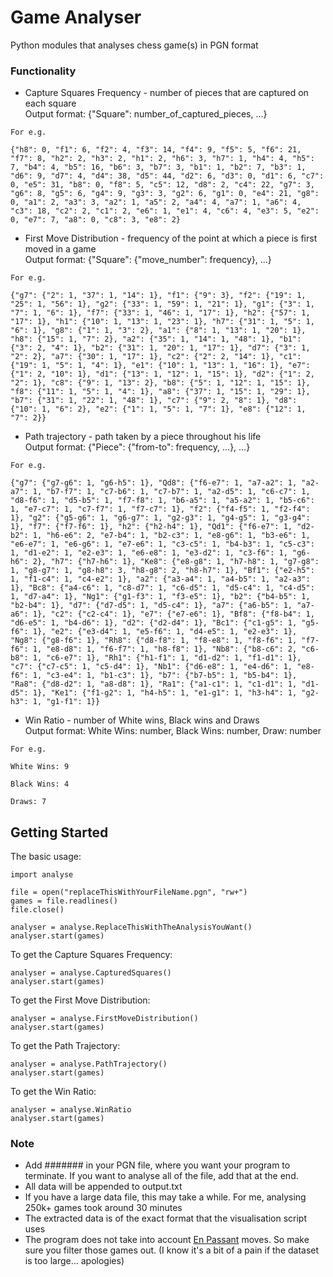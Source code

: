 # Game Analyser

Python modules that analyses chess game(s) in PGN format

### Functionality

* Capture Squares Frequency - number of pieces that are captured on each square<br />
Output format: {"Square": number_of_captured_pieces, ...}
```
For e.g.

{"h8": 0, "f1": 6, "f2": 4, "f3": 14, "f4": 9, "f5": 5, "f6": 21, "f7": 8, "h2": 2, "h3": 2, "h1": 2, "h6": 3, "h7": 1, "h4": 4, "h5": 7, "b4": 4, "b5": 16, "b6": 3, "b7": 3, "b1": 1, "b2": 7, "b3": 1, "d6": 9, "d7": 4, "d4": 38, "d5": 44, "d2": 6, "d3": 0, "d1": 6, "c7": 0, "e5": 31, "b8": 0, "f8": 5, "c5": 12, "d8": 2, "c4": 22, "g7": 3, "g6": 8, "g5": 6, "g4": 9, "g3": 3, "g2": 6, "g1": 0, "e4": 21, "g8": 0, "a1": 2, "a3": 3, "a2": 1, "a5": 2, "a4": 4, "a7": 1, "a6": 4, "c3": 18, "c2": 2, "c1": 2, "e6": 1, "e1": 4, "c6": 4, "e3": 5, "e2": 0, "e7": 7, "a8": 0, "c8": 3, "e8": 2}
```

* First Move Distribution - frequency of the point at which a piece is first moved in a game<br />
Output format: {"Square": {"move_number": frequency}, ...}
```
For e.g.

{"g7": {"2": 1, "37": 1, "14": 1}, "f1": {"9": 3}, "f2": {"19": 1, "25": 1, "56": 1}, "g2": {"33": 1, "59": 1, "21": 1}, "g1": {"3": 1, "7": 1, "6": 1}, "f7": {"33": 1, "46": 1, "17": 1}, "h2": {"57": 1, "17": 1}, "h1": {"10": 1, "13": 1, "23": 1}, "h7": {"31": 1, "5": 1, "6": 1}, "g8": {"1": 1, "3": 2}, "a1": {"8": 1, "13": 1, "20": 1}, "h8": {"15": 1, "7": 2}, "a2": {"35": 1, "14": 1, "48": 1}, "b1": {"3": 2, "4": 1}, "b2": {"31": 1, "20": 1, "17": 1}, "d7": {"3": 1, "2": 2}, "a7": {"30": 1, "17": 1}, "c2": {"2": 2, "14": 1}, "c1": {"19": 1, "5": 1, "4": 1}, "e1": {"10": 1, "13": 1, "16": 1}, "e7": {"1": 2, "10": 1}, "d1": {"13": 1, "12": 1, "15": 1}, "d2": {"1": 2, "2": 1}, "c8": {"9": 1, "13": 2}, "b8": {"5": 1, "12": 1, "15": 1}, "f8": {"11": 1, "5": 1, "4": 1}, "a8": {"37": 1, "15": 1, "29": 1}, "b7": {"31": 1, "22": 1, "48": 1}, "c7": {"9": 2, "8": 1}, "d8": {"10": 1, "6": 2}, "e2": {"1": 1, "5": 1, "7": 1}, "e8": {"12": 1, "7": 2}}
```

* Path trajectory - path taken by a piece throughout his life<br />
Output format: {"Piece": {"from-to": frequency, ...}, ...}
```
For e.g.

{"g7": {"g7-g6": 1, "g6-h5": 1}, "Qd8": {"f6-e7": 1, "a7-a2": 1, "a2-a7": 1, "b7-f7": 1, "c7-b6": 1, "c7-b7": 1, "a2-d5": 1, "c6-c7": 1, "d8-f6": 1, "d5-b5": 1, "f7-f8": 1, "b6-a5": 1, "a5-a2": 1, "b5-c6": 1, "e7-c7": 1, "c7-f7": 1, "f7-c7": 1}, "f2": {"f4-f5": 1, "f2-f4": 1}, "g2": {"g5-g6": 1, "g6-g7": 1, "g2-g3": 1, "g4-g5": 1, "g3-g4": 1}, "f7": {"f7-f6": 1}, "h2": {"h2-h4": 1}, "Qd1": {"f6-e7": 1, "d2-b2": 1, "h6-e6": 2, "e7-b4": 1, "b2-c3": 1, "e8-g6": 1, "b3-e6": 1, "e6-e7": 1, "e6-g6": 1, "e7-e6": 1, "c3-c5": 1, "b4-b3": 1, "c5-c3": 1, "d1-e2": 1, "e2-e3": 1, "e6-e8": 1, "e3-d2": 1, "c3-f6": 1, "g6-h6": 2}, "h7": {"h7-h6": 1}, "Ke8": {"e8-g8": 1, "h7-h8": 1, "g7-g8": 1, "g8-g7": 1, "g8-h8": 3, "h8-g8": 2, "h8-h7": 1}, "Bf1": {"e2-h5": 1, "f1-c4": 1, "c4-e2": 1}, "a2": {"a3-a4": 1, "a4-b5": 1, "a2-a3": 1}, "Bc8": {"a4-c6": 1, "c8-d7": 1, "c6-d5": 1, "d5-c4": 1, "c4-d5": 1, "d7-a4": 1}, "Ng1": {"g1-f3": 1, "f3-e5": 1}, "b2": {"b4-b5": 1, "b2-b4": 1}, "d7": {"d7-d5": 1, "d5-c4": 1}, "a7": {"a6-b5": 1, "a7-a6": 1}, "c2": {"c2-c4": 1}, "e7": {"e7-e6": 1}, "Bf8": {"f8-b4": 1, "d6-e5": 1, "b4-d6": 1}, "d2": {"d2-d4": 1}, "Bc1": {"c1-g5": 1, "g5-f6": 1}, "e2": {"e3-d4": 1, "e5-f6": 1, "d4-e5": 1, "e2-e3": 1}, "Ng8": {"g8-f6": 1}, "Rh8": {"d8-f8": 1, "f8-e8": 1, "f8-f6": 1, "f7-f6": 1, "e8-d8": 1, "f6-f7": 1, "h8-f8": 1}, "Nb8": {"b8-c6": 2, "c6-b8": 1, "c6-e7": 1}, "Rh1": {"h1-f1": 1, "d1-d2": 1, "f1-d1": 1}, "c7": {"c7-c5": 1, "c5-d4": 1}, "Nb1": {"d6-e8": 1, "e4-d6": 1, "e8-f6": 1, "c3-e4": 1, "b1-c3": 1}, "b7": {"b7-b5": 1, "b5-b4": 1}, "Ra8": {"d8-d2": 1, "a8-d8": 1}, "Ra1": {"a1-c1": 1, "c1-d1": 1, "d1-d5": 1}, "Ke1": {"f1-g2": 1, "h4-h5": 1, "e1-g1": 1, "h3-h4": 1, "g2-h3": 1, "g1-f1": 1}}
```
* Win Ratio - number of White wins, Black wins and Draws<br />
Output format: White Wins: number, Black Wins: number, Draw: number
```
For e.g.

White Wins: 9

Black Wins: 4

Draws: 7
```



## Getting Started

The basic usage:

```
import analyse

file = open("replaceThisWithYourFileName.pgn", "rw+")
games = file.readlines()
file.close()

analyser = analyse.ReplaceThisWithTheAnalysisYouWant()
analyser.start(games)

```
To get the Capture Squares Frequency:

```
analyser = analyse.CapturedSquares()
analyser.start(games)
```

To get the First Move Distribution:

```
analyser = analyse.FirstMoveDistribution()
analyser.start(games)
```

To get the Path Trajectory:

```
analyser = analyse.PathTrajectory()
analyser.start(games)
```

To get the Win Ratio:

```
analyser = analyse.WinRatio
analyser.start(games)
```

### Note
* Add ####### in your PGN file, where you want your program to terminate. If you want to analyse all of the file, add that at the end.
* All data will be appended to output.txt
* If you have a large data file, this may take a while. For me, analysing 250k+ games took around 30 minutes
* The extracted data is of the exact format that the visualisation script uses
* The program does not take into account [En Passant](https://en.wikipedia.org/wiki/En_passant) moves. So make sure you filter those games out. (I know it's a bit of a pain if the dataset is too large... apologies)
